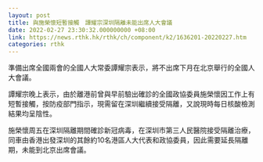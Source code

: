 ```yaml
---
layout: post
title: 與施榮懷短暫接觸　譚耀宗深圳隔離未能出席人大會議
date: 2022-02-27 23:30:32.000000000 +08:00
link: https://news.rthk.hk/rthk/ch/component/k2/1636201-20220227.htm
categories: rthk
---
```


準備出席全國兩會的全國人大常委譚耀宗表示，將不出席下月在北京舉行的全國人大會議。

譚耀宗晚上表示，由於離港前曾與早前驗出確診的全國政協委員施榮懷因工作上有短暫接觸，按防疫部門指示，現需留在深圳繼續接受隔離，又說現時每日核酸檢測結果均呈陰性。

施榮懷周五在深圳隔離期間確診新冠病毒，在深圳市第三人民醫院接受隔離治療，同車由香港出發深圳的其餘約10名港區人大代表和政協委員，因此需要延長隔離期，未能到北京出席會議。
